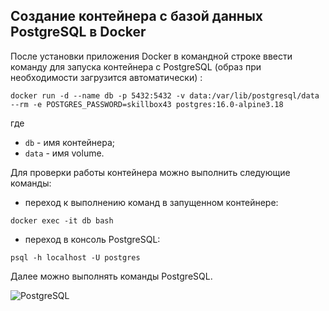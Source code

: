 ## Создание контейнера с базой данных PostgreSQL в Docker  

После установки приложения Docker в командной строке ввести команду для запуска контейнера с PostgreSQL (образ при необходимости загрузится автоматически) :  

    docker run -d --name db -p 5432:5432 -v data:/var/lib/postgresql/data --rm -e POSTGRES_PASSWORD=skillbox43 postgres:16.0-alpine3.18

где

   - `db` - имя контейнера;
   - `data` - имя volume.

Для проверки работы контейнера можно выполнить следующие команды:

   - переход к выполнению команд в запущенном контейнере:

    docker exec -it db bash

   - переход в консоль PostgreSQL:
  
    psql -h localhost -U postgres  

Далее можно выполнять команды PostgreSQL.  

   ![PostgreSQL](/images/Docker_PostgreSQL.png)